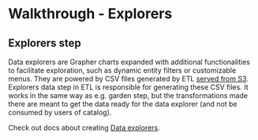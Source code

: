 # Walkthrough - Explorers

## Explorers step

Data explorers are Grapher charts expanded with additional functionalities to facilitate exploration, such as dynamic entity filters or customizable menus. They are powered by CSV files generated by ETL [served from S3](https://cloud.digitalocean.com/spaces/owid-catalog?path=explorers/). Explorers data step in ETL is responsible for generating these CSV files. It works in the same way as e.g. garden step, but the transformations made there are meant to get the data ready for the data explorer (and not be consumed by users of catalog).

Check out docs about creating [Data explorers](https://www.notion.so/owid/Creating-Data-Explorers-cf47a5ef90f14c1fba8fc243aba79be7).
